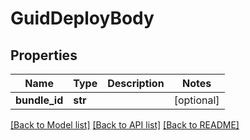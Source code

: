 # GuidDeployBody

## Properties
Name | Type | Description | Notes
------------ | ------------- | ------------- | -------------
**bundle_id** | **str** |  | [optional] 

[[Back to Model list]](../README.md#documentation-for-models) [[Back to API list]](../README.md#documentation-for-api-endpoints) [[Back to README]](../README.md)

